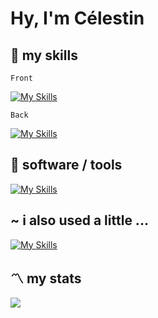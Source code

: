 # Hy, I'm Célestin

## :school_satchel: my skills

`Front`

[![My Skills](https://skillicons.dev/icons?i=js,typescript,react,svelte,html,css,sass&perline=9)](https://skillicons.dev)

`Back`

[![My Skills](https://skillicons.dev/icons?i=django,php,postgres,sqlite&perline=9)](https://skillicons.dev)

## :wrench: software / tools

[![My Skills](https://skillicons.dev/icons?i=idea,vscode,vim,figma,postman,docker&perline=9)](https://skillicons.dev)

## ~ i also used a little ...

[![My Skills](https://skillicons.dev/icons?i=c,tauri,electron,threejs,androidstudio,flutter,kubernetes&perline=9)](https://skillicons.dev)

## :part_alternation_mark: my stats

<picture>
<source 
  srcset="https://github-readme-streak-stats.herokuapp.com/?user=Instelce&theme=dark"
  media="(prefers-color-scheme: dark)"
/>
<source
  srcset="https://github-readme-streak-stats.herokuapp.com/?user=Instelce"
  media="(prefers-color-scheme: light), (prefers-color-scheme: no-preference)"
/>
<img src="https://github-readme-streak-stats.herokuapp.com/?user=Instelce" />
</picture>

